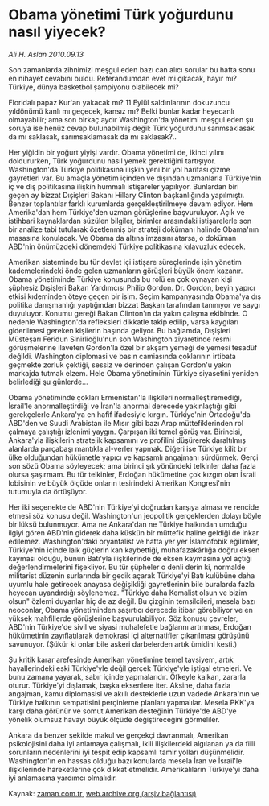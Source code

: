 # Obama yönetimi Türk yoğurdunu nasıl yiyecek?

*Ali H. Aslan 2010.09.13*

<td class="news-spot">
<p>Son zamanlarda zihnimizi meşgul eden bazı can alıcı sorular bu hafta sonu en nihayet cevabını buldu. Referandumdan evet mi çıkacak, hayır mı? Türkiye, dünya basketbol şampiyonu olabilecek mi?</p>
<p><p>Floridalı papaz Kur'an yakacak mı? 11 Eylül saldırılarının dokuzuncu yıldönümü kanlı mı geçecek, kansız mı? Belki bunlar kadar heyecanlı olmayabilir; ama son birkaç aydır Washington'da yönetimi meşgul eden şu soruya ise henüz cevap bulunabilmiş değil: Türk yoğurdunu sarımsaklasak da mı saklasak, sarımsaklamasak da mı saklasak?..
<p>Her yiğidin bir yoğurt yiyişi vardır. Obama yönetimi de, ikinci yılını doldururken, Türk yoğurdunu nasıl yemek gerektiğini tartışıyor. Washington'da Türkiye politikasına ilişkin yeni bir yol haritası çizme gayretleri var. Bu amaçla yönetim içinden ve dışından uzmanlarla Türkiye'nin iç ve dış politikasına ilişkin hummalı istişareler yapılıyor. Bunlardan biri geçen ay bizzat Dışişleri Bakanı Hillary Clinton başkanlığında yapılmıştı. Benzer toplantılar farklı kurumlarda gerçekleştirilmeye devam ediyor. Hem Amerika'dan hem Türkiye'den uzman görüşlerine başvuruluyor. Açık ve istihbari kaynaklardan süzülen bilgiler, birimler arasındaki istişarelerle son bir analize tabi tutularak özetlenmiş bir strateji dokümanı halinde Obama'nın masasına konulacak. Ve Obama da altına imzasını atarsa, o doküman ABD'nin önümüzdeki dönemdeki Türkiye politikasına kılavuzluk edecek.
<p>Amerikan sisteminde bu tür devlet içi istişare süreçlerinde işin yönetim kademelerindeki önde gelen uzmanların görüşleri büyük önem kazanır. Obama yönetiminde Türkiye konusunda bu rolü en çok oynayan kişi şüphesiz Dışişleri Bakan Yardımcısı Philip Gordon. Dr. Gordon, beyin yapıcı etkisi kıdeminden öteye geçen bir isim. Seçim kampanyasında Obama'ya dış politika danışmanlığı yaptığından bizzat Başkan tarafından tanınıyor ve saygı duyuluyor. Konumu gereği Bakan Clinton'ın da yakın çalışma ekibinde. O nedenle Washington'da refleksleri dikkatle takip edilip, varsa kaygıları giderilmesi gereken kişilerin başında geliyor. Bu bağlamda, Dışişleri Müsteşarı Feridun Sinirlioğlu'nun son Washington ziyaretinde resmi görüşmelerine ilaveten Gordon'la özel bir akşam yemeği de yemesi tesadüf değildi. Washington diplomasi ve basın camiasında çoklarının irtibata geçmekte zorluk çektiği, sessiz ve derinden çalışan Gordon'u yakın markajda tutmak elzem. Hele Obama yönetiminin Türkiye siyasetini yeniden belirlediği şu günlerde...
<p>Obama yönetiminde çokları Ermenistan'la ilişkileri normalleştiremediği, İsrail'le anormalleştirdiği ve İran'la anormal derecede yakınlaştığı gibi gerekçelerle Ankara'ya en hafif ifadesiyle kırgın. Türkiye'nin Ortadoğu'da ABD'den ve Suudi Arabistan ile Mısır gibi bazı Arap müttefiklerinden rol çalmaya çalıştığı izlenimi yaygın. Çarpışan iki temel görüş var. Birincisi, Ankara'yla ilişkilerin stratejik kapsamını ve profilini düşürerek daraltılmış alanlarda parçabaşı mantıkla al-verler yapmak. Diğeri ise Türkiye kilit bir ülke olduğundan hükümetle yapıcı ve kapsamlı angajmanı sürdürmek. Gerçi son sözü Obama söyleyecek; ama birinci şık yönündeki telkinler daha fazla olursa şaşırmam. Bu tür telkinler, Erdoğan hükümetine çok kızgın olan İsrail lobisinin ve büyük ölçüde onların tesirindeki Amerikan Kongresi'nin tutumuyla da örtüşüyor.
<p>Her iki seçenekte de ABD'nin Türkiye'yi doğrudan karşıya alması ve rencide etmesi söz konusu değil. Washington'un jeopolitik gerçeklerden dolayı böyle bir lüksü bulunmuyor. Ama ne Ankara'dan ne Türkiye halkından umduğu ilgiyi gören ABD'nin giderek daha küskün bir müttefik haline geldiği de inkar edilemez. Washington'daki oryantalist ve hatta yer yer İslamofobik eğilimler, Türkiye'nin içinde laik güçlerin kan kaybettiği, muhafazakârlığa doğru eksen kayması olduğu, bunun Batı'yla ilişkilerinde de eksen kaymasına yol açtığı değerlendirmelerini fişekliyor. Bu tür şüpheler o denli derin ki, normalde militarist düzenin surlarında bir gedik açarak Türkiye'yi Batı kulübüne daha uyumlu hale getirecek anayasa değişikliği gayretlerinin bile buralarda fazla heyecan uyandırdığı söylenemez. "Türkiye daha Kemalist olsun ve bizim olsun" özlemi duyanlar hiç de az değil. Bu çizginin temsilcileri, mesela bazı neoconlar, Obama yönetiminden şaşırtıcı derecede itibar görebiliyor ve en yüksek mahfillerde görüşlerine başvurulabiliyor. Söz konusu çevreler, ABD'nin Türkiye'de sivil ve siyasi muhalefetle bağlarını artırması, Erdoğan hükümetinin zayıflatılarak demokrasi içi alternatifler çıkarılması görüşünü savunuyor. (Şükür ki onlar bile askeri darbelerden artık ümidini kesti.)
<p>Şu kritik karar arefesinde Amerikan yönetimine temel tavsiyem, artık hayallerindeki eski Türkiye'yle değil gerçek Türkiye'yle iştigal etmeleri. Ve bunu zamana yayarak, sabır içinde yapmalarıdır. Öfkeyle kalkan, zararla oturur. Türkiye'yi dışlamak, başka eksenlere iter. Aksine, daha fazla angajman, kamu diplomasisi ve akıllı desteklerle uzun vadede Ankara'nın ve Türkiye halkının sempatisini perçinleme planları yapmalılar. Mesela PKK'ya karşı daha görünür ve somut Amerikan desteğinin Türkiye'de ABD'ye yönelik olumsuz havayı büyük ölçüde değiştireceğini görmeliler.
<p>Ankara da benzer şekilde makul ve gerçekçi davranmalı, Amerikan psikolojisini daha iyi anlamaya çalışmalı, ikili ilişkilerdeki algılanan ya da fiili sorunların nedenlerini iyi tespit edip kapsamlı tamir yolları düşünmelidir. Washington'ın en hassas olduğu bazı konularda mesela İran ve İsrail'le ilişkilerinde hareketlerine çok dikkat etmelidir. Amerikalıların Türkiye'yi daha iyi anlamasına yardımcı olmalıdır.</p>
<a href="http://web.archive.org/web/20101130084922/mailto:a.aslan@zaman.com.tr">
</a></p></p></p></p></p></p></p></td>

Kaynak: [zaman.com.tr](http://zaman.com.tr/yazar.do?yazino=1026890), [web.archive.org (arşiv bağlantısı)](http://web.archive.org/web/20101130084922/http://zaman.com.tr/yazar.do?yazino=1026890)
